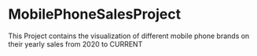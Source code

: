 # MobilePhoneSalesProject
This Project contains the visualization of different mobile phone brands on their yearly sales from 2020 to CURRENT
